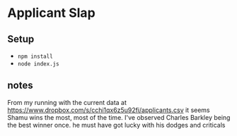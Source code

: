 # Applicant Slap

## Setup

- `npm install`
- `node index.js`

## notes

From my running with the current data at https://www.dropbox.com/s/cchi1qx6z5u92fi/applicants.csv it seems Shamu wins the most, most of the time. I've observed Charles Barkley being the best winner once. he must have got lucky with his dodges and criticals
